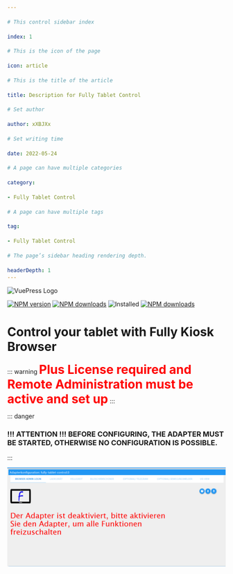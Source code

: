 ```yaml
---

# This control sidebar index

index: 1

# This is the icon of the page

icon: article

# This is the title of the article

title: Description for Fully Tablet Control

# Set author

author: xXBJXx

# Set writing time

date: 2022-05-24

# A page can have multiple categories

category:

- Fully Tablet Control

# A page can have multiple tags

tag:

- Fully Tablet Control

# The page’s sidebar heading rendering depth.

headerDepth: 1
---
```


<img :src="$withBase('/media/fully-tablet-control/fully-tablet-control.png#center')" alt="VuePress Logo">

[//]: # ([![GitHub release]&#40;https://img.shields.io/github/v/release/xXBJXx/ioBroker.fully-tablet-control?include_prereleases&label=GitHub%20release&logo=github&#41;]&#40;https://github.com/xXBJXx/ioBroker.fully-tablet-control&#41;)
[![NPM version](https://img.shields.io/npm/v/iobroker.fully-tablet-control.svg?logo=npm)](https://www.npmjs.com/package/iobroker.fully-tablet-control)
[![NPM downloads](https://img.shields.io/npm/dm/iobroker.fully-tablet-control.svg?logo=npm)](https://www.npmjs.com/package/iobroker.fully-tablet-control)
![Installed](https://iobroker.live/badges/fully-tablet-control-installed.svg)
[![NPM downloads](https://nodei.co/npm/iobroker.fully-tablet-control.png)](https://www.npmjs.com/package/iobroker.fully-tablet-control)

# Control your tablet with Fully Kiosk Browser

::: warning
**<span style="color:red; font-size:2em" >Plus License required and Remote Administration must be active and set up</span>**
:::

::: danger

### !!! ATTENTION !!! BEFORE CONFIGURING, THE ADAPTER MUST BE STARTED, OTHERWISE NO CONFIGURATION IS POSSIBLE.

:::

![login](../.vuepress/public/media/fully-tablet-control/Adapter_Offline.png)
